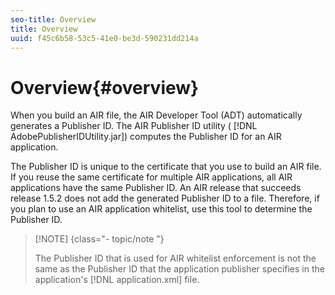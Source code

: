 ```yaml
---
seo-title: Overview
title: Overview
uuid: f45c6b58-53c5-41e0-be3d-590231dd214a
---
```


# Overview{#overview}

When you build an AIR file, the AIR Developer Tool (ADT) automatically generates a Publisher ID. The AIR Publisher ID utility ( [!DNL AdobePublisherIDUtility.jar]) computes the Publisher ID for an AIR application.

The Publisher ID is unique to the certificate that you use to build an AIR file. If you reuse the same certificate for multiple AIR applications, all AIR applications have the same Publisher ID. An AIR release that succeeds release 1.5.2 does not add the generated Publisher ID to a file. Therefore, if you plan to use an AIR application whitelist, use this tool to determine the Publisher ID. 

>[!NOTE] {class="- topic/note "}
>
>The Publisher ID that is used for AIR whitelist enforcement is not the same as the Publisher ID that the application publisher specifies in the application's [!DNL application.xml] file.

